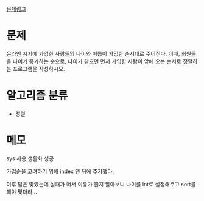 [문제링크](https://www.acmicpc.net/problem/10814)

# 문제
온라인 저지에 가입한 사람들의 나이와 이름이 가입한 순서대로 주어진다. 이때, 회원들을 나이가 증가하는 순으로, 나이가 같으면 먼저 가입한 사람이 앞에 오는 순서로 정렬하는 프로그램을 작성하시오.

# 알고리즘 분류
+ 정렬


# 메모
sys 사용 생활화 성공

가입순을 고려하기 위해 index 맨 뒤에 추가했다.

이후 답은 맞았는데 실패가 떠서 이유가 뭔지 알아보니 나이를 int로 설정해주고 sort를 해야 맞더라...
